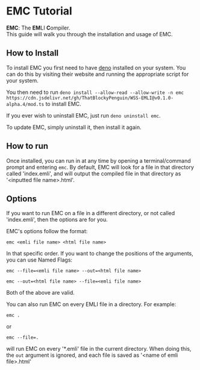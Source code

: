 EMC Tutorial
============

**EMC**: The **EM**LI **C**ompiler.
<br>
This guide will walk you through the installation and usage of EMC.

## How to Install
To install EMC you first need to have [deno](https://deno.land) installed on your system. You can do this by visiting their website and running the appropriate script for your system.

You then need to run `deno install --allow-read --allow-write -n emc https://cdn.jsdelivr.net/gh/ThatBlockyPenguin/WSS-EMLI@v0.1.0-alpha.4/mod.ts` to install EMC.

If you ever wish to uninstall EMC, just run `deno uninstall emc`.

To update EMC, simply uninstall it, then install it again.

## How to run
Once installed, you can run in at any time by opening a terminal/command prompt and entering `emc`. By default, EMC will look for a file in that directory called 'index.emli', and will output the compiled file in that directory as '&lt;inputted file name&gt;.html'.

## Options
If you want to run EMC on a file in a different directory, or not called 'index.emli', then the options are for you.

EMC's options follow the format:
```
emc <emli file name> <html file name>
```
In that specific order. If you want to change the positions of the arguments, you can use Named Flags:
```
emc --file=<emli file name> --out=<html file name>
```
```
emc --out=<html file name> --file=<emli file name>
```

Both of the above are valid.

You can also run EMC on every EMLI file in a directory. For example:
```
emc .
```
or
```
emc --file=.
```
will run EMC on every '\*.emli' file in the current directory. When doing this, the `out` argument is ignored, and each file is saved as '&lt;name of emli file&gt;.html'
